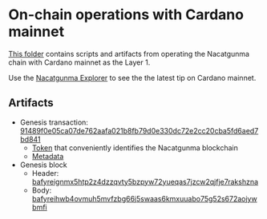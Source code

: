 # On-chain operations with Cardano mainnet

[This folder](./) contains scripts and artifacts from operating the Nacatgunma chain with Cardano mainnet as the Layer 1.


Use the [Nacatgunma Explorer](https://ipfs.io/ipfs/bafybeighyzhjjjnh7rcdz25xuok2wcmr2rnffwv2rqyr5ff3vc7bwqta4a) to see the the latest tip on Cardano mainnet.


## Artifacts

- Genesis transaction: [91489f0e05ca07de762aafa021b8fb79d0e330dc72e2cc20cba5fd6aed7bd841](https://cardanoscan.io/transaction/91489f0e05ca07de762aafa021b8fb79d0e330dc72e2cc20cba5fd6aed7bd841?tab=utxo)
    - [Token](https://cardanoscan.io/token/30135f08305143796de4276083cc54e47fbcafb176df6b58ab3094464e6163617467756e6d61?tab=topholders) that conveniently identifies the Nacatgunma blockchain
    - [Metadata](https://cardanoscan.io/transaction/91489f0e05ca07de762aafa021b8fb79d0e330dc72e2cc20cba5fd6aed7bd841?tab=metadata)
- Genesis block
    - Header: [bafyreignmx5htp2z4dzzqvty5bzpyw72yueqas7jzcw2qjfje7rakshzna](https://ipfs.io/ipfs/bafyreignmx5htp2z4dzzqvty5bzpyw72yueqas7jzcw2qjfje7rakshzna)
    - Body: [bafyreihwb4ovmuh5mvfzbg66j5swaas6kmxuuabo75g52s672aojywbmfi](http://ipfs.io/ipfs/bafyreihwb4ovmuh5mvfzbg66j5swaas6kmxuuabo75g52s672aojywbmfi)

